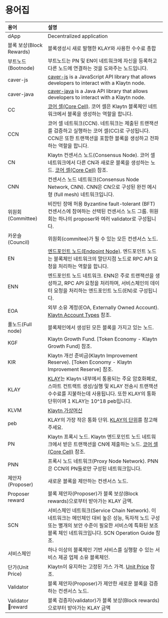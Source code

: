 # 용어집 <a id="glossary"></a>

| 용어                   | 설명                                                                                                                                                                      |
|:-------------------- |:----------------------------------------------------------------------------------------------------------------------------------------------------------------------- |
| dApp                 | Decentralized application                                                                                                                                               |
| 블록 보상(Block Rewards) | 블록생성시 새로 발행한 KLAY와 사용한 수수료 총합                                                                                                                                           |
| 부트노드(Bootnode)       | 부트노드는 PN 및 EN이 네트워크에 자신을 등록하고 다른 노드에 연결하는 것을 도와주는 노드입니다.                                                                                                                |
| caver-js             | [caver-js](../dapp/sdk/caver-js/README.md) is a JavaScript API library that allows developers to interact with a Klaytn node.                                           |
| caver-java           | [caver-java](../dapp/sdk/caver-java/README.md) is a Java API library that allows developers to interact with a Klaytn node.                                             |
| CC                   | [코어 셀(Core Cell)](../node/core-cell/README.md). 코어 셀은 Klaytn 블록체인 네트워크에서 블록을 생성하는 역할을 합니다.                                                                              |
| CCN                  | 코어 셀 네트워크(CCN). 네트워크는 제출된 트랜잭션를 검증하고 실행하는 코어 셀(CC)로 구성됩니다.  CCN은 또한 트랜잭션을 포함한 블록을 생성하고 전파하는 역할을 합니다.                                                                    |
| CN                   | Klaytn 컨센서스 노드(Consensus Node). 코어 셀 네트워크에서 다른 CN과 새로운 블록을 생성하는 노드. [코어 셀(Core Cell)](../node/core-cell/README.md) 참조.                                                  |
| CNN                  | 컨센서스 노드 네트워크(Consensus Node Network, CNN). CNN은 CN으로 구성된 완전 메시형 (full mesh) 네트워크입니다.                                                                                    |
| 위원회(Committee)       | 비잔틴 장애 허용 Byzantine fault-tolerant (BFT) 컨센서스에 참여하는 선택된 컨센서스 노드 그룹.  위원회는 하나의 proposer와 여러 validator로 구성됩니다.                                                            |
| 카운슬(Council)         | 위원회(commitee)가 될 수 있는 모든 컨센서스 노드.                                                                                                                                       |
| EN                   | [엔드포인트 노드(Endpoint Node)](../node/endpoint-node/README.md). 엔드포인트 노드는 블록체인 네트워크의 말단지점 노드로  RPC API 요청을 처리하는 역할을 합니다.                                                    |
| ENN                  | 엔드포인트 노드 네트워크. ENN은 주로 트랜잭션을 생성하고, RPC API 요청을 처리하며, 서비스체인의 데이터 요청을 처리하는 엔드포인트 노드(EN)로 구성됩니다.                                                                           |
| EOA                  | 외부 소유 계정(EOA, Externally Owned Account). [Klaytn Account Types](../klaytn/design/accounts.md#klaytn-account-types) 참조.                                                  |
| 풀노드(Full node)       | 블록체인에서 생성된 모든 블록을 가지고 있는 노드.                                                                                                                                            |
| KGF                  | Klaytn Growth Fund. [Token Economy - Klaytn Growth Fund] 참조.                                                                                                            |
| KIR                  | Klaytn 개선 준비금(Klaytn Improvement Reserve). [Token Economy - Klaytn Improvement Reserve] 참조.                                                                             |
| KLAY                 | [KLAY](../klaytn/design/klaytn-native-coin-klay.md)는 Klaytn 내부에서 통용되는 주요 암호화폐로, 스마트 컨트랙트 생성/실행 및 KLAY 전송시 트랜잭션 수수료를 지불하는데 사용됩니다. 또한 KLAY의 통화 단위이며 1 KLAY는 10^18 peb입니다. |
| KLVM                 | [Klaytn 가상머신](../klaytn/design/computation/klaytn-virtual-machine/klaytn-virtual-machine.md)                                                                            |
| peb                  | KLAY의 가장 작은 통화 단위. [KLAY의 단위](../klaytn/design/klaytn-native-coin-klay.md#units-of-klay)를 참고해주세요.                                                                       |
| PN                   | Klaytn 프록시 노드. Klaytn 엔드포인트 노드 네트워크에서 받은 트랜잭션을 CN에 제출하는 노드. [코어 셀(Core Cell)](../node/core-cell/README.md) 참조.                                                          |
| PNN                  | 프록시 노드 네트워크(Proxy Node Network). PNN은 CCN의 PN들로만 구성된 네트워크입니다.                                                                                                           |
| 제안자(Proposer)        | 새로운 블록을 제안하는 컨센서스 노드.                                                                                                                                                   |
| Proposer reward      | 블록 제안자(Proposer)가 블록 보상(Block rewards)으로부터 받아가는 KLAY 금액.                                                                                                                |
| SCN                  | 서비스체인 네트워크(Service Chain Network). 이 네트워크는 메인체인 대비 높은 성능, 독자적 노드 구성 또는 별개의 보안 수준이 필요한 서비스에 특화된 보조 블록 체인 네트워크입니다. SCN Operation Guide 참조.                                |
| 서비스체인                | 하나 이상의 블록체인 기반 서비스를 실행할 수 있는 서비스 제공 업체 소유 블록체인.                                                                                                                         |
| 단가(Unit Price)       | Klaytn이 유지하는 고정된 가스 가격. [Unit Price](../klaytn/design/transaction-fees/transaction-fees.md#klaytn-growth-fund) 참조.                                                      |
| Validator            | 블록 제안자(Proposer)가 제안한 새로운 블록을 검증하는 컨센서스 노드.                                                                                                                             |
| Validator reward    | 블록 검증자(validator)가 블록 보상(Block rewards)으로부터 받아가는 KLAY 금액                                                                                                                |

